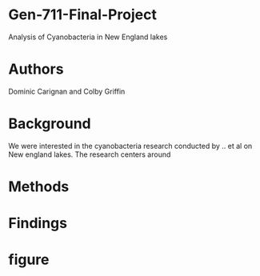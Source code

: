 # Gen-711-Final-Project
Analysis of Cyanobacteria in New England lakes

# Authors
Dominic Carignan
and
Colby Griffin
# Background

We were interested in the cyanobacteria research conducted by .. et al on New england lakes. The research centers around 

# Methods



# Findings



# figure



